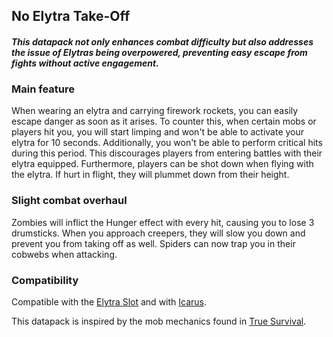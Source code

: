 ## No Elytra Take-Off
#### _This datapack not only enhances combat difficulty but also addresses the issue of Elytras being overpowered, preventing easy escape from fights without active engagement._

### Main feature
When wearing an elytra and carrying firework rockets, you can easily escape danger as soon as it arises. To counter this, when certain mobs or players hit you, you will start limping and won't be able to activate your elytra for 10 seconds.
Additionally, you won't be able to perform critical hits during this period. This discourages players from entering battles with their elytra equipped.
Furthermore, players can be shot down when flying with the elytra. If hurt in flight, they will plummet down from their height.

### Slight combat overhaul
Zombies will inflict the Hunger effect with every hit, causing you to lose 3 drumsticks.
When you approach creepers, they will slow you down and prevent you from taking off as well. Spiders can now trap you in their cobwebs when attacking.

### Compatibility
Compatible with the [Elytra Slot](https://modrinth.com/mod/elytra-slot) and with [Icarus](https://modrinth.com/mod/icarus).

This datapack is inspired by the mob mechanics found in [True Survival](https://modrinth.com/datapack/true-survival).

